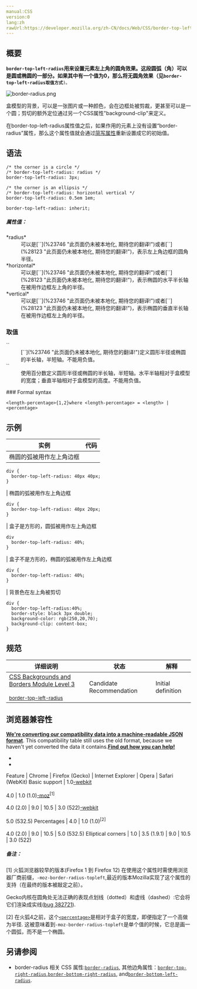 ```yaml
---
manual:CSS
version:0
lang:zh
rawUrl:https://developer.mozilla.org/zh-CN/docs/Web/CSS/border-top-left-radius
---
```





## 概要<a name="概要"></a>


**`border-top-left-radius`**用来设置元素左上角的圆角效果。这段圆弧（角）可以是圆或椭圆的一部分。如果其中有一个值为0，那么将无圆角效果（见**`border-top-left-radius取值方式`**`)。`

![border-radius.png](%29168 "")


盒模型的背景，可以是一张图片或一种颜色，会在边框处被剪裁，更甚至可以是一个圆；剪切的额外定位通过另一个CSS属性&quot;background-clip&quot;来定义。

在border-top-left-radius属性值之后，如果作用的元素上没有设置“border-radius”属性，那么这个属性值就会通过[简写属性](%29169 "en/CSS/Shorthand_properties")重新设置成它的初始值。

## 语法<a name="语法"></a>

```
/* the corner is a circle */
/* border-top-left-radius: radius */
border-top-left-radius: 3px;

/* the corner is an ellipsis */
/* border-top-left-radius: horizontal vertical */
border-top-left-radius: 0.5em 1em;

border-top-left-radius: inherit;
```

##### 属性值：<a name="属性值："></a>
<dl><dt id=''>*radius*</dt><dd>可以是[`<length>`](%23746 "此页面仍未被本地化, 期待您的翻译!")或者[`<percentage>`](%28123 "此页面仍未被本地化, 期待您的翻译!")，表示左上角边框的圆角半径。</dd><dt id=''>*horizontal*</dt><dd>可以是[`<length>`](%23746 "此页面仍未被本地化, 期待您的翻译!")或者[`<percentage>`](%28123 "此页面仍未被本地化, 期待您的翻译!")，表示椭圆的水平半长轴在被用作边框左上角的半径。</dd><dt id=''>*vertical*</dt><dd>可以是[`<length>`](%23746 "此页面仍未被本地化, 期待您的翻译!")或者[`<percentage>`](%28123 "此页面仍未被本地化, 期待您的翻译!")，表示椭圆的垂直半长轴在被用作边框左上角的半径。</dd></dl>

### 取值<a name="取值"></a>
<dl><dt id=''>`<length>`</dt><dd>[`<length>`](%23746 "此页面仍未被本地化, 期待您的翻译!")定义圆形半径或椭圆的半长轴，半短轴。不能用负值。</dd><dt id=''>`<percentage>`</dt><dd>使用百分数定义圆形半径或椭圆的半长轴，半短轴。水平半轴相对于盒模型的宽度；垂直半轴相对于盒模型的高度。不能用负值。</dd></dl>
### Formal syntax<a name="Formal_syntax"></a>

```
<length-percentage>{1,2}where <length-percentage> = <length> | <percentage>
```

## 示例<a name="示例"></a>

实例 | 代码 
 ---  |  ---  | 
 | 椭圆的弧被用作左上角边框
```
div {
  border-top-left-radius: 40px 40px;
}
``` 
 | 椭圆的弧被用作左上角边框
```
div {
  border-top-left-radius: 40px 20px;
}
``` 
 | 盒子是方形的，圆弧被用作左上角边框
```
div 
  border-top-left-radius: 40%;
}
``` 
 | 盒子不是方形的，椭圆的弧被用作左上角边框
```
div {
  border-top-left-radius: 40%;
}
``` 
 | 背景色在左上角被剪切
```
div {
  border-top-left-radius:40%;
  border-style: black 3px double;
  background-color: rgb(250,20,70);
  background-clip: content-box;
}
``` 


## 规范<a name="规范"></a>

详细说明 | 状态 | 解释 
 ---  |  ---  |  ---  | 
[CSS Backgrounds and Borders Module Level 3<br></br><small>border-top-left-radius</small>](%29170 "") | Candidate Recommendation | Initial definition 


## 浏览器兼容性<a name="浏览器兼容性"></a>


**[We&#39;re converting our compatibility data into a machine-readable JSON format](%3344 "")**. This compatibility table still uses the old format, because we haven&#39;t yet converted the data it contains.**[Find out how you can help!](%3392 "")**


* 
* 

Feature | Chrome | Firefox (Gecko) | Internet Explorer | Opera | Safari (WebKit) 
Basic support | 1.0[-webkit](%3568 "The name of this feature is prefixed with '-webkit' as this browser considers it experimental")<br></br>4.0 | 1.0 (1.0)[-moz](%3568 "The name of this feature is prefixed with '-moz' as this browser considers it experimental")<sup>[1]</sup><br></br>4.0 (2.0) | 9.0 | 10.5 | 3.0 (522)[-webkit](%3568 "The name of this feature is prefixed with '-webkit' as this browser considers it experimental")<br></br>5.0 (532.5) 
Percentages | 4.0 | 1.0 (1.0)<sup>[2]</sup><br></br>4.0 (2.0) | 9.0 | 10.5 | 5.0 (532.5) 
Elliptical corners | 1.0 | 3.5 (1.9.1) | 9.0 | 10.5 | 3.0 (522) 








##### 备注：<a name="备注："></a>


[1] 火狐浏览器较早的版本(Firefox 1 到 Firefox 12) 在使用这个属性时需使用浏览器厂商前缀，`-moz-border-radius-topleft`,最近的版本Mozilla实现了这个属性的支持（在最终的版本被敲定之前）。



Gecko内核在圆角处无法正确的表现点划线（dotted）和虚线（dashed）:它会将它们渲染成实线([bug 382721](%29099 "FIXED: Dotted/dashed border-radiused corners are rendered as solid (no border-style support)")).



[2] 在火狐4之前，这个[`<percentage>`](%28123 "此页面仍未被本地化, 期待您的翻译!")是相对于盒子的宽度，即便指定了一个高做为半径. 这被意味着到`-moz-border-radius-topleft`是单个值的时候，它总是画一个圆弧，而不是一个椭圆。


## 另请参阅<a name="另请参阅"></a>

* border-radius 相关 CSS 属性:[`border-radius`](%27853 "CSS属性 border-radius 用来设置边框圆角。当使用一个半径时确定一个圆形；当使用两个半径时确定一个椭圆，这个(椭)圆与边框的交集形成圆角效果。"), 其他边角属性：[`border-top-right-radius`](%27863 "border-top-right-radius属性设置元素的右上角弧形，这个圆弧可能是一个椭圆，或者其中一个值是0的话，就是没有圆弧，换句话就是说拐角是方形的。"),[`border-bottom-right-radius`](%27830 "The border-bottom-right-radius CSS property sets the rounding of the bottom-right corner of the element."), and[`border-bottom-left-radius`](%27829 "总览").



